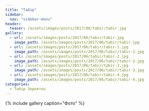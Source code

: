 ```yaml
---
title: "Табір"
sidebar:
  nav: "sidebar-menu"
header:
  teaser: /assets/images/posts/2017/06/tabir/tabir.jpg
gallery:
  - url: /assets/images/posts/2017/06/tabir/tabir.jpg
    image_path: /assets/images/posts/2017/06/tabir/tabir.jpg
  - url: /assets/images/posts/2017/06/tabir/tabir-1.jpg
    image_path: /assets/images/posts/2017/06/tabir/tabir-1.jpg
  - url: /assets/images/posts/2017/06/tabir/tabir-2.jpg
    image_path: /assets/images/posts/2017/06/tabir/tabir-2.jpg
  - url: /assets/images/posts/2017/06/tabir/tabir-3.jpg
    image_path: /assets/images/posts/2017/06/tabir/tabir-3.jpg
  - url: /assets/images/posts/2017/06/tabir/tabir-4.jpg
    image_path: /assets/images/posts/2017/06/tabir/tabir-4.jpg
categories:
  - Табір Зернятко
---
```


{% include gallery caption="Фото" %}
